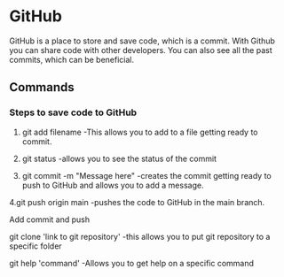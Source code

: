 # GitHub

GitHub is a place to store and save code, which is a commit.
With Github you can share code with other developers. You can 
also see all the past commits, which can be beneficial. 

## Commands 

### Steps to save code to GitHub

1. git add filename
-This allows you to add to a file getting ready to commit.

2. git status
-allows you to see the status of the commit

3. git commit -m "Message here"
-creates the commit getting ready to push to GitHub
and allows you to add a message.

4.git push origin main
-pushes the code to GitHub in the main branch.

Add commit and push

git clone 'link to git repository'
-this allows you to put git repository to a specific folder

git help 'command'
-Allows you to get help on a specific command
